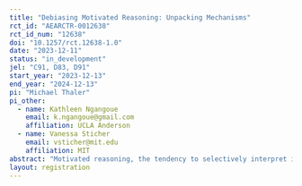 ```yaml
---
title: "Debiasing Motivated Reasoning: Unpacking Mechanisms"
rct_id: "AEARCTR-0012638"
rct_id_num: "12638"
doi: "10.1257/rct.12638-1.0"
date: "2023-12-11"
status: "in_development"
jel: "C91, D83, D91"
start_year: "2023-12-13"
end_year: "2024-12-13"
pi: "Michael Thaler"
pi_other:
  - name: Kathleen Ngangoue
    email: k.ngangoue@gmail.com
    affiliation: UCLA Anderson
  - name: Vanessa Sticher
    email: vsticher@mit.edu
    affiliation: MIT
abstract: "Motivated reasoning, the tendency to selectively interpret information in ways that support beliefs people would rather hold, is a pervasive phenomenon that has been shown to contribute to belief biases, political polarization and excessive trust in ``fake news.'' In this project, we will experimentally study whether feedback interventions can induce people to become less susceptible to motivated reasoning and improve the accuracy of how they update beliefs. In particular, we test the effects of giving people two forms of feedback that increase their awareness when they incorrectly assess the truthfulness of a piece of news. Treatment A tells them about the costs of their inaccurate assessment, and Treatment B has people introspect about whether the bias of motivated reasoning impacted their assessment. We will test whether these interventions lead people to change how they process information about news on subsequent political issues. We will analyze whether they induce people to become less biased, more accurate, and less polarized about how they process future pieces of news. "
layout: registration
---
```


